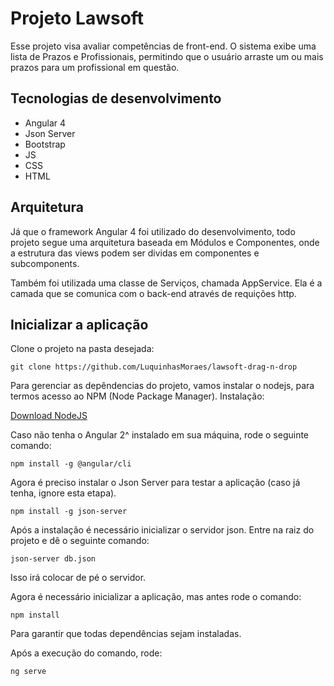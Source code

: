 # Projeto Lawsoft

Esse projeto visa avaliar competências de front-end. O sistema exibe uma lista de Prazos e Profissionais, permitindo que o usuário arraste um ou mais prazos para um profissional em questão.

## Tecnologias de desenvolvimento

- Angular 4
- Json Server
- Bootstrap
- JS
- CSS
- HTML

## Arquitetura

Já que o framework Angular 4 foi utilizado do desenvolvimento, todo projeto segue uma arquitetura baseada em Módulos e Componentes, onde a estrutura das views podem ser dividas em componentes e subcomponents. 

Também foi utilizada uma classe de Serviços, chamada AppService. Ela é a camada que se comunica com o back-end através de requições http. 

## Inicializar a aplicação

Clone o projeto na pasta desejada:

`git clone https://github.com/LuquinhasMoraes/lawsoft-drag-n-drop`

Para gerenciar as depêndencias do projeto, vamos instalar o nodejs, para termos acesso ao NPM (Node Package Manager). Instalação: 

<a href="https://nodejs.org/en/download/" target="_blank">Download NodeJS</a>

Caso não tenha o Angular 2^ instalado em sua máquina, rode o seguinte comando: 

`npm install -g @angular/cli`

Agora é preciso instalar o Json Server para testar a aplicação (caso já tenha, ignore esta etapa).

`npm install -g json-server`

Após a instalação é necessário inicializar o servidor json. Entre na raiz do projeto e dê o seguinte comando:

`json-server db.json`

Isso irá colocar de pé o servidor. 

Agora é necessário inicializar a aplicação, mas antes rode o comando:

`npm install`

Para garantir que todas dependências sejam instaladas.

Após a execução do comando, rode:

`ng serve`






